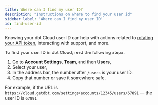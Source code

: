 ```yaml
---
title: Where can I find my user ID?
description: "Instructions on where to find your user id"
sidebar_label: 'Where can I find my user ID'
id: find-user-id
---
```


Knowing your dbt Cloud user ID can help with actions related to [rotating your API token](/faqs/API/rotate-token), interacting with support, and more. 

To find your user ID in dbt Cloud, read the following steps:

1. Go to **Account Settings**, **Team**, and then **Users**,
2. Select your user, <br />
3. In the address bar, the number after `/users` is your user ID. 
4. Copy that number or save it somewhere safe. <br />

For example, if the URL is `https://cloud.getdbt.com/settings/accounts/12345/users/67891` &mdash; the user ID is `67891`<br /><br />
